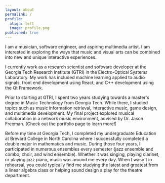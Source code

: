 ```yaml
---
layout: about
permalink: /
profile:
  align: left
  image: profile.png
published: true
---
```


I am a musician, software engineer, and aspiring multimedia artist. I am interested in exploring the ways that music and visual arts can be combined into new and unique interactive experiences. 

I currently work as a research scientist and software developer at the Georgia Tech Research Institute (GTRI) in the Electro-Optical Systems Laboratory. My work has included machine learning applied to audio signals, front end development using React, and C++ development using the Qt Framework. 

Prior to starting at GTRI, I spent two years studying towards a master's degree in Music Technology from Georgia Tech. While there, I studied topics such as music information retrieval, interactive music, game design, and multimedia development. My final project explored musical collaboration in a network music environment, advised by Dr. Jason Freeman. (Check out the portfolio page to learn more!)

Before my time at Georgia Tech, I completed my undergraduate Education at Brevard College in North Carolina where I successfully completed a double major in mathematics and music. During those four years, I participated in numerous ensembles every semester (jazz ensemble and combo, choir, and wind ensemble). Whether it was singing, playing clarinet, or playing jazz piano, music was around me every day. When I wasn't in rehearsal, you could typically find me studying the latest and greatest from a linear algebra class or helping sound design a play for the theatre department.